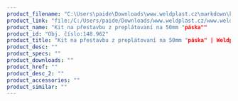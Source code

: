 ```yaml
---
product_filename: "C:\Users\paide\Downloads\www.weldplast.cz\markdown\kit-na-prestavbu-z-preplatovani-na-50mm-paska.md"
product_link: "file:/C:/Users/paide/Downloads/www.weldplast.cz/www.weldplast.cz/kit-na-prestavbu-z-preplatovani-na-50mm-paska"
product_name: "Kit na přestavbu z preplátovaní na 50mm "páska""
product_id: "Obj. číslo:148.962"
product_title: "Kit na přestavbu z preplátovaní na 50mm "páska" | Weldplast"
product_desc: ""
product_specs: ""
product_downloads: ""
product_href: ""
product_desc_2: ""
product_accessories: ""
product_similar: ""
---
```

